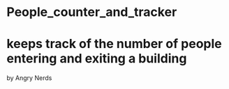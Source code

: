 # People_counter_and_tracker

# keeps track of the number of people entering and exiting a building
by Angry Nerds
